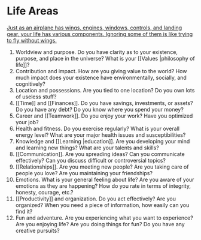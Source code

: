 # Life Areas

[Just as an airplane has wings, engines, windows, controls, and landing gear, your life has various components. Ignoring some of them is like trying to fly without wings.](https://alexvermeer.com/life-areas/)

1. Worldview and purpose. Do you have clarity as to your existence, purpose, and place in the universe? What is your [[Values |philosophy of life]]?
2. Contribution and impact. How are you giving value to the world? How much impact does your existence have environmentally, socially, and cognitively?
3. Location and possessions. Are you tied to one location? Do you own lots of useless stuff?
4. [[Time]] and [[Finances]]. Do you have savings, investments, or assets? Do you have any debt? Do you know where you spend your money?
5. Career and [[Teamwork]]. Do you enjoy your work? Have you optimized your job?
6. Health and fitness. Do you exercise regularly? What is your overall energy level? What are your major health issues and susceptibilities?
7. Knowledge and [[Learning |education]]. Are you developing your mind and learning new things? What are your talents and skills?
8. [[Communication]]. Are you spreading ideas? Can you communicate effectively? Can you discuss difficult or controversial topics?
9. [[Relationships]]. Are you meeting new people? Are you taking care of people you love? Are you maintaining your friendships?
10. Emotions. What is your general feeling about life? Are you aware of your emotions as they are happening? How do you rate in terms of integrity, honesty, courage, etc.?
11. [[Productivity]] and organization. Do you act effectively? Are you organized? When you need a piece of information, how easily can you find it?
12. Fun and adventure. Are you experiencing what you want to experience? Are you enjoying life? Are you doing things for fun? Do you have any creative pursuits?
